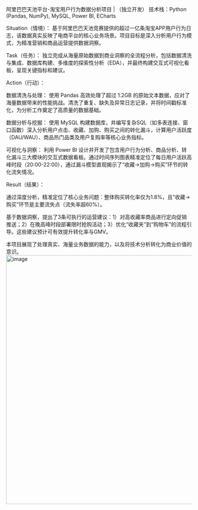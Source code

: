 阿里巴巴天池平台-淘宝用户行为数据分析项目 | （独立开发）
技术栈：Python (Pandas, NumPy), MySQL, Power BI, ECharts

Situation（情境）： 基于阿里巴巴天池竞赛提供的超过一亿条淘宝APP用户行为日志，该数据真实反映了电商平台的核心业务场景。项目目标是深入分析用户行为模式，为精准营销和商品运营提供数据洞察。

Task（任务）： 独立完成从海量原始数据到商业洞察的全流程分析，包括数据清洗与集成、数据库构建、多维度的探索性分析（EDA），并最终构建交互式可视化看板，呈现关键指标和建议。

Action（行动）：

数据清洗与处理： 使用 Pandas 高效处理了超过 1.2GB 的原始文本数据，应对了海量数据带来的性能挑战。清洗了重复、缺失及异常日志记录，并将时间戳标准化，为分析工作奠定了高质量的数据基础。

数据分析与挖掘： 使用 MySQL 构建数据库，并编写复杂SQL（如多表连接、窗口函数）深入分析用户点击、收藏、加购、购买之间的转化漏斗，计算用户活跃度（DAU/WAU）、商品热门品类及用户复购率等核心业务指标。

可视化与洞察： 利用 Power BI 设计并开发了包含用户行为分析、商品分析、转化漏斗三大模块的交互式数据看板。通过时间序列图表精准定位了每日用户活跃高峰时段（20:00-22:00），通过漏斗模型直观揭示了“收藏->加购->购买”环节的转化流失情况。

Result（结果）：

通过深度分析，精准定位了核心业务问题：整体购买转化率仅为1.8%，且“收藏->购买”环节是主要流失点（流失率超60%）。

基于数据洞察，提出了3条可执行的运营建议：1）对高收藏率商品进行定向促销推送；2）在晚高峰时段部署限时抢购活动；3）优化“收藏夹”到“购物车”的流程引导。这些建议预计可有效提升转化率与GMV。

本项目展现了处理真实、海量业务数据的能力，以及将技术分析转化为商业价值的意识。
<img width="1190" height="675" alt="image" src="https://github.com/user-attachments/assets/3be16256-73f4-4f3d-b67d-7388ac1acc81" />
